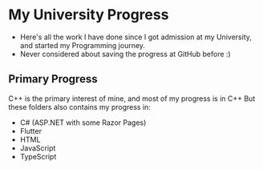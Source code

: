 # My University Progress
- Here's all the work I have done since I got admission at my University, and started my Programming journey.
- Never considered about saving the progress at GitHub before :)

## Primary Progress
C++ is the primary interest of mine, and most of my progress is in C++
But these folders also contains my progress in:
- C# (ASP.NET with some Razor Pages)
- Flutter
- HTML
- JavaScript
- TypeScript